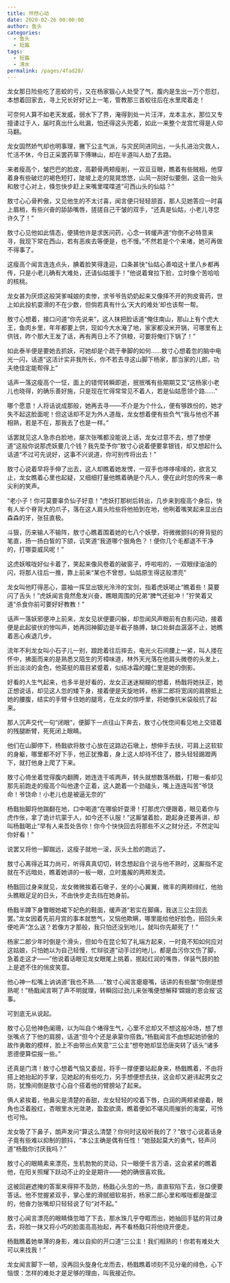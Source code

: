 ```yaml
---
title: 怦然心动
date: 2020-02-26 00:00:00
author: 鱼头
categories: 
  - 鱼头
  - 短篇
tags: 
  - 短篇
  - 清水
permalink: /pages/4fad28/
---
```


龙女那日险些吃了恶蛟的亏，又在杨家狠心人处受了气，腹内是生出一万个怨怼，本想着回家去，寻上兄长好好记上一笔，管教那三首蛟往后在水里爬着走！

可奈何人算不如老天发威，弱水下了界，淹得到处一片汪洋，龙本主水，那位又专擅诿过于人，届时真出什么纰漏，怕还得这头兜着，如此一来整个龙宫忙得是人仰马翻。

龙女固然娇气却也明事理，撇下公主气派，与灾民同进同出，一头扎进治灾救人，忙活不休，今日正采罢药草下傅琳山，却在半道叫人劫了去路。

<!-- more -->

来者瘦高个，皱巴巴的脸皮，高颧骨两颊瘦削，一双豆豆眼，瞧着有些贼相，他穿着身有些破烂的褐色短打，陡坡上走的晃晃悠悠，山风一刮好似要倒，这会一抬头和敖寸心对上，倏忽快步赶上来嘴里喋喋道“可西山头的仙姑？”

敖寸心心骨矜傲，又见他生的不太讨喜，闻言便只轻轻颔首，那人见她答应一时喜上眉梢，有些兴奋的舔舔嘴唇，搓搓自己干皱的双手，“还真是仙姑，小老儿寻您许久了！”

敖寸心见他如此情态，便猜他许是求医问药，心念一转缓声道“你倒不必特意来寻，我现下常在西山，若有恶疾去等便是，也不慢。”不然若是个个来堵，她可再做不得事了。

这瘦高个闻言连连点头，腆着脸笑得逢迎，口条甚快“仙姑心善咱这十里八乡都再传，只是小老儿确有大难处，还请仙姑援手！”他说着耷拉下脸，立时像个苦哈哈的核桃。

龙女甚为厌烦这般哭爹喊娘的卖惨，求爷爷告奶奶起来又像择不开的狗皮膏药，世上如此投机耍滑的不在少数，但倘若真有什么‘天大的难处’却也该帮一帮。

敖寸心想着，接口问道“你先说来”，这人抹把脸话道“俺住南山，那山上有个虎大王，鱼肉乡里，年年都要上供，现如今大水淹了地，家家都没米开锅，可哪里有上供钱，昨个那大王发了话，再有两日上不了供粮，可要将俺们下锅了！”


如此泰半便是要她去抓妖，可她却是个疏于拳脚的如何……敖寸心想着忽的脑中电光一闪，话道“这活计实非我所长，你不若去寻这山脚下杨家，那当家的儿郎，功夫绝佳定能帮得上”

话声一落这瘦高个一怔，面上的错愕转瞬即逝，抿抿嘴有些期期艾艾“这杨家小老儿也晓得，的确乐善好施，只是现在忙得常常见不着人，若是仙姑愿领个路……”

哪个愿意！人将话说成那般，她再去寻——不介是为个什么，便有够跌份的，她才失不起这脸面呢！但这话却不足为外人道哉，龙女想着便有些负气“我与他也不甚相熟，若是不在，那我去了也是一样。”

话罢就见这人急赤白脸地，屡次张嘴都没能说上话，龙女过意不去，想了想便道“这般你说那虎妖要几个钱？我先垫予你”敖寸心说着便要拿银钱，却又想起什么话道“不过可先说好，这事不兴说道，你可别传将出去！”

敖寸心说着早将手伸了出去，这人却瞧着她发愣，一双手也哆哆嗦嗦的，欲言又止，龙女瞧着心里也起疑，又细细打量他瞧着确是个凡人，便在此时忽的传来一串尖利的笑声。

“老小子！你可莫要辜负仙子好意！”虎妖打那树后转出，几步来到瘦高个身后，快有人半个脊背大的爪子，落在这人肩头险些将他拍到在地，他咧着嘴笑起来显出白森森的牙，张狂直极。

斗狠，历来输人不输阵，敖寸心瞧着围着她的七八个妖孽，将微微颤抖的脊背挺的笔直，扬一扬白皙的下颌，讥笑道“我道哪个狠角色？！便你几个毛都退不干净的，打哪耍威风呢！”

这虎妖喉咙好似卡着了，笑起来像风卷着的破窗子，呼啦啦的，一双眼绿油油的闪，将那人往后一推，靠上前来“某也不曾想，仙姑原生得这般漂亮”

龙女叫他盯得恶心，震袖一挥显出银光泠泠的宝剑，指着虎妖喝止“瞧着些！莫要闪了舌头！”虎妖闻言竟然愈发兴奋，瞧眼周围的兄弟“脾气还挺冲！”狞笑着又道“杀食你前可要好好教教！”

话声一落妖邪便冲上前来，龙女见状便要闪躲，却忽闻风声眼前有白影闪动，接着便是此起彼伏的惨叫声，她再回神脚边是半截子胳膊，缺口处鲜血潺潺不止，她瞧着恶心疾退几步。

流年不利龙女叫小石子儿一别，踉跄着往后摔去，电光火石间腰上一紧，叫人搂在怀中，拂面而来的是熟悉又陌生的芳樟味道，林外天光落在他肩头微卷的头发上，折出淡淡的金色，他英挺的眉目紧蹙着，似结冰霜的瞳仁里是她的倒影。

好看的人生气起来，也多半是好看的，龙女正迷迷糊糊的想着，杨戬将她扶正，她正想说话，却见这人忽的矮下身，接着便是天旋地转，杨家二郎将宽阔的肩膀抵上她的腰腹，结实的手臂卡住她的腿弯，在龙女的惊呼里，将她像抗米袋般抗了起来。

那人沉声交代一句“闭眼”，便脚下一点往山下奔去，敖寸心恍惚间看见地上交错着的残腿断臂，死死闭上眼睛。

他们在山脚停下，杨戬欲将敖寸心放在这路边石墩上，想伸手去扶，可肩上这软软的身躯，哪里都不好下手，他正犹豫着，身上这人却待不住了，膝头轻轻踢蹬两下，就打他身上爬了下来。

敖寸心倚坐着觉得腹内翻腾，她连连干咳两声，转头就想数落杨戬，打眼一看却见那先前跑走的瘦高个叫他逮个正着，这人跪着一个劲磕头，嘴上连连叫苦“爷饶命！爷饶命！小老儿也是被逼无奈的”

杨戬抬脚将他踹翻在地，口中喝道“在哪偷奸耍滑！打那虎穴便跟着，眼见着你与虎作伥，拿了诡计坑蒙于人，如今还不认服！”这厮皱着脸，跪起身还要再讲，却叫杨戬喝止“早有人来吾处告你！你今个快快回去将那些不义之财分还，不然定叫你好看！”

说罢又将他一脚踹远，这瘦子就地一滚，灰头土脸的跑远了。

敖寸心离得近耳力尚可，听得真真切切，转念想起自个说与他不熟时，这厮指不定就在不远暗处，瞧着她讲的一板一眼，立时羞赧的两颊发烫。

杨戬回过身来就见，龙女微微挨着石墩子，坐的小心翼翼，微丰的两颊绯红，他抬头瞧眼足足的日头，不由快步走去挡在她身前。

杨戬半蹲下身瞥眼她裙下妃色的鞋面，缓声道“若实在脚痛，我送三公主回去罢。”龙女因着先前月宫的事本就憋气，又恼他欺瞒，哪里能给他好脸色，扭回头来便呛声“怎么送？若像方才那般，我只怕还没到地儿，就叫你先颠死了！”

杨家二郎少年时倒是个滑头，但如今在昆仑知了礼端方起来，一时竟不知如何应对这姑娘，只怕她以为自己轻慢，忙辩驳道“动手过的地儿，都是血污你又伤了脚，急着走这才——”他说着话眼见龙女眼尾上挑着，抿起红润的嘴唇，佯装气鼓的脸上是遮不住的俏皮笑意。

他心神一松嘴上讷讷道“我也不熟……”敖寸心闻言瘪瘪嘴，话讲的有些酸“你倒是想熟呢！”杨戬闻言啊了声不明就理，转瞬回过劲儿来张嘴便想解释‘嫦娥的恩会报’这事。

可到底无从说起。

敖寸心见他神色阑珊，以为叫自个堵得生气，心里不忿却又不想这般冷场，想了想张嘴点了下他的肩膀，话道“但今个还是承蒙你搭救。”杨戬闻言不由想起她骄傲的故作勇敢的模样，脸上不由带出点笑意“三公主”想夸她却显恐唐突转了话头“诸多恩德便算偿报一些。”

还真是门清！敖寸心想着气恼又委屈，将手一撑便要站起身来，杨戬瞧着，不由将搭上她抬起的手掌，见她起的有些吃力，另手想便想去扶，这会却又避讳起男女之防，犹豫间倒是敖寸心自个搭着他的臂膀站了起来。

俩人紧挨着，他鼻尖是清楚的香甜，龙女轻轻的咬着下唇，白润的两颊紧绷着，眼角也泛着殷红，杏眼里水光潋滟，盈盈欲滴，瞧着便如不堪风雨摧折的海棠，可怜也可怜。

龙女吸了下鼻子，朗声发问“算这么清楚？你何时这般听我的了？”敖寸心说着话身子竟有些难以抑制的颤抖，“本公主确是偶有任性！”她鼓起莫大的勇气，轻声问道“杨戬你讨厌我吗？”

敖寸心的眼睛素来漂亮，生机勃勃的灵动，只一眼便千言万语，这会紧紧的瞧着他，在阳关照耀下跃动不止的全是期许——她的确很喜欢我。

这被回避遮掩的答案来得猝不及防，杨戬心头忽的一热，直直软陷下去，张口便要答话。他不觉握紧双手，掌心里的滑腻细软易折，杨家二郎心里和喉咙都是酸涩的，他奋力张嘴却只轻轻说了句“对不起。”

敖寸心闻言漂亮的眼睛倏忽暗了下去，那水珠几乎夺眶而出，她抽回手猛的背过身去，将脸一抹又将小巧的脸面高高抬起，再不看杨戬只将他绕开便走。

杨戬瞧着她单薄的身影，难以自抑的开口道“三公主！我们相熟的！你若有难处大可以来找我！”

龙女闻言脚下一顿，没再回头旋身化龙而去，杨戬瞧着顷刻不见分毫的绯色，心下恼恨：怎样的难处才是足够的理由，叫我接近你。
